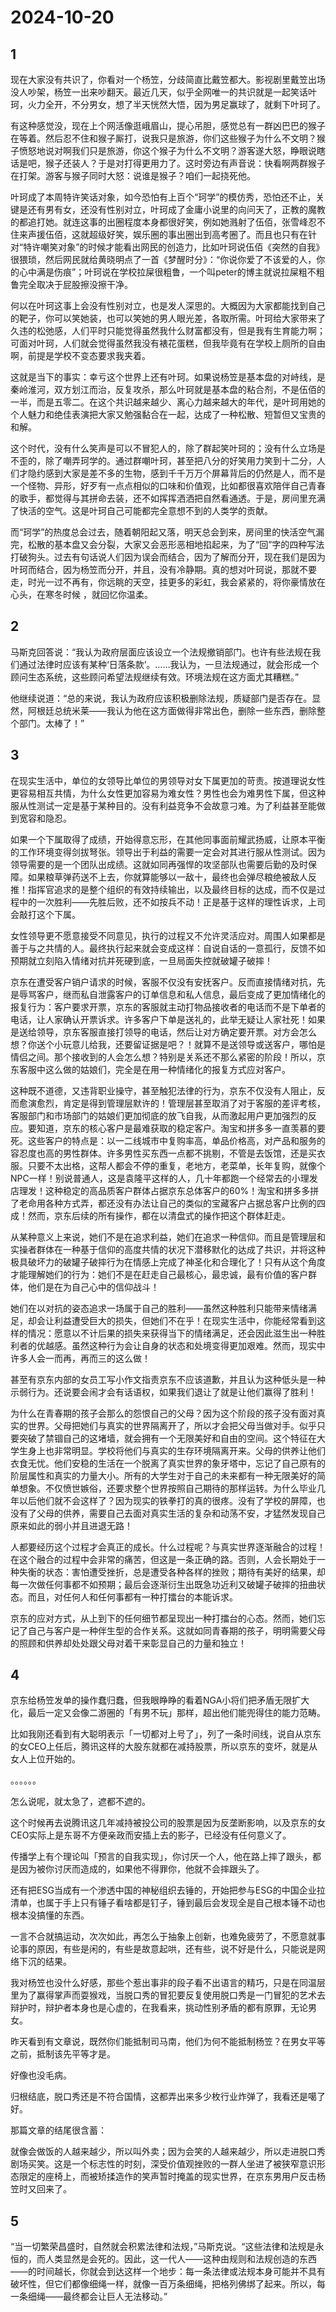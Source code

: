 # 2024-10-20

## 1


现在大家没有共识了，你看对一个杨笠，分歧简直比戴笠都大。影视剧里戴笠出场没人吵架，杨笠一出来吵翻天。最近几天，似乎全网唯一的共识就是一起笑话叶珂，火力全开，不分男女，想了半天恍然大悟，因为男足赢球了，就剩下叶珂了。

有这种感觉没，现在上个网活像逛峨眉山，提心吊胆，感觉总有一群凶巴巴的猴子在等着。然后忍不住和猴子厮打，说我只是旅游，你们这些猴子为什么不文明？猴子愤怒地说对啊我们只是旅游，你这个猴子为什么不文明？游客遂大怒，睁眼说瞎话是吧，猴子还装人？于是对打得更用力了。这时旁边有声音说：快看啊两群猴子在打架。游客与猴子同时大怒：说谁是猴子？咱们一起挠死他。

叶珂成了本周特许笑话对象，如今恐怕有上百个“珂学”的模仿秀，恐怕还不止，关键是还有男有女，还没有性别对立，叶珂成了金庸小说里的向问天了，正教的魔教的都追打她。就连这事的出圈程度本身都很好笑，例如她溅射了伍佰，张雪峰忍不住来声援伍佰，这就超级好笑，娱乐圈的事出圈出到高考圈了。而且也只有在针对“特许嘲笑对象”的时候才能看出网民的创造力，比如叶珂说伍佰《突然的自我》很猥琐，然后网民就给黄晓明点了一首《梦醒时分》：“你说你爱了不该爱的人，你的心中满是伤痕”；叶珂说在学校拉屎很粗鲁，一个叫peter的博主就说拉屎粗不粗鲁完全取决于屁股擦没擦干净。

何以在叶珂这事上会没有性别对立，也是发人深思的。大概因为大家都能找到自己的靶子，你可以笑她装，也可以笑她的男人眼光差，各取所需。叶珂给大家带来了久违的松弛感，人们平时只能觉得虽然我什么财富都没有，但是我有生育能力啊；可面对叶珂，人们就会觉得虽然我没有裱花蛋糕，但我毕竟有在学校上厕所的自由啊，前提是学校不变态要求我夹着。

这就是当下的事实：幸亏这个世界上还有叶珂。如果说杨笠是基本盘的对峙线，是秦岭淮河，双方划江而治，反复攻杀，那么叶珂就是基本盘的粘合剂，不是伍佰的一半，而是五零二。在这个共识越来越少、离心力越来越大的年代，是叶珂用她的个人魅力和绝佳表演把大家又勉强黏合在一起，达成了一种松散、短暂但又宝贵的和解。

这个时代，没有什么笑声是可以不冒犯人的，除了群起笑叶珂的；没有什么立场是不歪的，除了嘲弄珂学的。通过群嘲叶珂，甚至把八分的好笑用力笑到十二分，人们才隐约感到大家是差不多的生物，感到千千万万个屏幕背后的仍然是人，而不是一个怪物、异形，好歹有一点点相似的口味和价值观，比如都很喜欢陪伴自己青春的歌手，都觉得与其拼命去装，还不如挥挥洒洒把自然看通透。于是，房间里充满了快活的空气。这是叶珂自己可能都完全意想不到的人类学的贡献。

而“珂学”的热度总会过去，随着朝阳起又落，明天总会到来，房间里的快活空气漏完，松散的基本盘又会分裂，大家又会恶形恶相地掐起来，为了“回”字的四种写法打破狗头。过去有句话说人们因为误会而结合，因为了解而分开，现在我们是因为叶珂而结合，因为杨笠而分开，并且，没有冷静期。真的想对叶珂说，那就不要走，时光一过不再有，你远眺的天空，挂更多的彩虹，我会紧紧的，将你豪情放在心头，在寒冬时候 ，就回忆你温柔。






## 2


马斯克回答说：“我认为政府层面应该设立一个法规撤销部门。也许有些法规在我们通过法律时应该有某种‘日落条款’。……我认为，一旦法规通过，就会形成一个顾问生态系统，这些顾问希望法规继续有效。环境法规在这方面尤其糟糕。”

他继续说道：“总的来说，我认为政府应该积极删除法规，质疑部门是否存在。显然，阿根廷总统米莱——我认为他在这方面做得非常出色，删除一些东西，删除整个部门。太棒了！”








## 3


在现实生活中，单位的女领导比单位的男领导对女下属更加的苛责。按道理说女性更容易相互共情，为什么女性更加容易为难女性？男性也会为难男性下属，但这种服从性测试一定是基于某种目的。没有利益竞争不会故意刁难。为了利益甚至能做到宽容和隐忍。


如果一个下属取得了成绩，开始得意忘形，在其他同事面前耀武扬威，让原本平衡的工作环境变得剑拔弩张。领导出于利益的需要一定会对其进行服从性测试。因为领导需要的是一个团队出成绩。这就如同再强悍的攻坚部队也需要后勤的及时保障。如果粮草弹药送不上去，你就算能够以一敌十，最终也会弹尽粮绝被敌人反推！指挥官追求的是整个组织的有效持续输出，以及最终目标的达成，而不仅是过程中的一次胜利——先胜后败，还不如按兵不动！正是基于这样的理性诉求，上司会敲打这个下属。


女性领导更不愿意接受不同意见，执行的过程又不允许灵活应对。周围人如果都是善于与之共情的人。最终执行起来就会变成这样：自说自话的一意孤行，反馈不如预期就立刻陷入情绪对抗并死硬到底，一旦局面失控就破罐子破摔！


京东在遭受客户销户请求的时候，客服不仅没有安抚客户。反而直接情绪对抗，先是辱骂客户，继而私自泄露客户的订单信息和私人信息，最后变成了更加情绪化的报复行为：客户要求开票，京东的客服就主动打物品接收者的电话而不是下单者的电话，让人家确认开票诉求。许多客户下单是送礼的，此举无疑让人家社死！如果是送给领导，京东客服直接打领导的电话，然后让对方确定要开票。对方会怎么想？你送个小玩意儿给我，还要留证据是吧？！就算不是送领导或送客户，哪怕是情侣之间。那个接收到的人会怎么想？特别是关系还不那么紧密的阶段！所以，京东客服中这么做的姑娘们，完全是在用一种情绪化的报复方式应对客户。


这种既不道德，又违背职业操守，甚至触犯法律的行为，京东不仅没有人阻止，反而愈演愈烈，肯定是得到管理层默许的！管理层甚至取消了对于客服的差评考核，客服部门和市场部门的姑娘们更加彻底的放飞自我，从而激起用户更加强烈的反应。要知道，京东的核心客户是最难获取的稳定客户。淘宝和拼多多一直羡慕的要死。这些客户的特点是：以一二线城市中复购率高，单品价格高，对产品和服务的容忍度也高的男性群体。许多男性买东西一点都不挑剔，不管是去饭馆，还是买衣服。只要不太出格，这帮人都会不停的重复，老地方，老菜单，长年复购，就像个NPC一样！别说普通人，这是袁隆平这样的人，几十年都跑一个经常去的小理发店理发！这种稳定的高品质客户群体占据京东总体客户的60%！淘宝和拼多多拼了老命用各种方式弄，都还没有办法让自己的类似的宝藏客户占据总客户比例的四成！然而，京东后续的所有操作，都在以清盘式的操作把这个群体赶走。


从某种意义上来说，她们不是在追求利益，她们在追求一种信仰。而且是管理层和实操者群体在一种基于信仰的高度共情的状况下潜移默化的达成了共识，并将这种极具破坏力的破罐子破摔行为在情感上完成了神圣化和合理化了！只有从这个角度才能理解她们的行为：她们不是在赶走自己最核心，最忠诚，最有价值的客户群体，他们是在为自己心中的信仰战斗！


她们在以对抗的姿态追求一场属于自己的胜利——虽然这种胜利只能带来情绪满足，却会让利益遭受巨大的损失，但她们不在乎！在现实生活中，你能经常看到这样的情况：愿意以不计后果的损失来获得当下的情绪满足，还会因此滋生出一种胜利者的优越感。虽然这种行为会让自身的状态和处境变得更加艰难。然而，现实中许多人会一而再，再而三的这么做！


甚至有京东内部的女员工写小作文指责京东不应该道歉，并且认为这种低头是一种示弱行为。还说要会闹才会有话语权，如果我们退让了就是让他们赢得了胜利！


为什么在青春期的孩子会那么的怨恨自己的父母？因为这个阶段的孩子没有面对真实的世界。父母把她们与真实的世界隔离开了，所以才会把父母当做对手。似乎只要突破了禁锢自己的这堵墙，就会拥有一个无限美好和自由的空间。这个特征在大学生身上也非常明显。学校将他们与真实的生存环境隔离开来。父母的供养让他们衣食无忧。他们安稳的生活在一个脱离了真实世界的象牙塔中，忘记了自己原有的阶层属性和真实的力量大小。所有的大学生对于自己的未来都有一种无限美好的简单想象。不仅愤世嫉俗，还要求整个世界按照自己期待的那样运转。为什么毕业几年以后他们就不会这样了？因为现实的铁拳打的真的很疼。没有了学校的屏障，也没有了父母的供养，需要自己去面对真实生活的复杂和动荡不安，才猛然发现自己原来如此的弱小并且进退无路！


人都要经历这个过程才会真正的成长。什么过程呢？与真实世界逐渐融合的过程！在这个融合的过程中会非常的痛苦，但这是一条正确的路。否则，人会长期处于一种失衡的状态：害怕遭受挫折，总是遭受各种各样的挫败；期待有美好的结果，却每一次做任何事都不如预期；最后会逐渐衍生出既急功近利又破罐子破摔的扭曲状态。而且，对任何人和任何事都有一种打擂台的本能诉求。


京东的应对方式，从上到下的任何细节都呈现出一种打擂台的心态。然而，她们忘记了自己与客户是一种伴生型的合作关系。这就如同青春期的孩子，明明需要父母的照顾和供养却处处跟父母对着干来彰显自己的力量和独立！








## 4


京东给杨笠发单的操作蠢归蠢，但我眼睁睁的看着NGA小将们把矛盾无限扩大化，最后一定又会像二游圈的「有男不玩」那样，超出他们能兜得住的能力范畴。

比如我刚还看到有大聪明表示「一切都对上号了」，列了一条时间线，说自从京东的女CEO上任后，腾讯这样的大股东就都在减持股票，所以京东的变坏，就是从女人上位开始的。

。。。。。。

怎么说呢，就太急了，遮都不遮的。

这个时候再去说腾讯这几年减持被投公司的股票是因为反垄断影响，以及京东的女CEO实际上是东哥不方便亲政而安插上去的影子，已经没有任何意义了。

传播学上有个理论叫「预言的自我实现」，你讨厌一个人，他在路上摔了跟头，都是因为被你讨厌而造成的，如果他不得罪你，他就不会摔跟头了。

还有把ESG当成有一个渗透中国的神秘组织去锤的，开始把参与ESG的中国企业拉清单，也属于手上只有锤子看啥都是钉子，锤到最后会发现全是自己根本锤不动也根本没搞懂的东西。

一言不合就搞运动，次次如此，再怎么于抽象上创新，也难免疲劳了，不愿意就事论事的原因，有些是闲的，有些是故意起哄，还有些，说不好是什么，只能说是网络下沉的结果。

我对杨笠也没什么好感，那些个惹出事非的段子看不出语言的精巧，只是在同温层里为了赢得掌声而耍猴戏，当脱口秀的冒犯要反复使用脱口秀是一门冒犯的艺术去辩护时，辩护者本身也是心虚的，在我看来，挑动性别矛盾的都有原罪，无论男女。

昨天看到有文章说，既然你们能抵制司马南，他们为何不能抵制杨笠？在男女平等之前，抵制该先平等才是。

好像也没毛病。

归根结底，脱口秀还是不符合国情，这都弄出来多少枚行业炸弹了，我看还是噶了好。

那篇文章的结尾很含蓄：

就像会做饭的人越来越少，所以叫外卖；因为会笑的人越来越少，所以走进脱口秀剧场买笑。这是一个标志性的时刻，深受价值观挫败的一群人坐进了被狭窄意识形态限定的座椅上，而被矫揉造作的笑声暂时掩盖的现实世界，在京东男用户反击杨笠时又回来了。






## 5


“当一切繁荣昌盛时，自然就会积累法律和法规，”马斯克说。“这些法律和法规是永恒的，而人类显然是会死的。因此，这一代人——这种由规则和法规创造的东西——的时间越长，你就会到达这样一个地步：每一条法律或法规本身可能并不具有破坏性，但它们都像细绳一样，就像一百万条细绳，把格列佛绑了起来。所以，每一条细绳——最终都会让巨人无法移动。”










